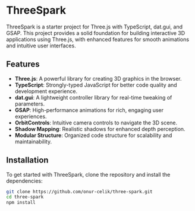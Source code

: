 # ThreeSpark

ThreeSpark is a starter project for Three.js with TypeScript, dat.gui, and GSAP. This project provides a solid foundation for building interactive 3D applications using Three.js, with enhanced features for smooth animations and intuitive user interfaces.

## Features

- **Three.js**: A powerful library for creating 3D graphics in the browser.
- **TypeScript**: Strongly-typed JavaScript for better code quality and development experience.
- **dat.gui**: A lightweight controller library for real-time tweaking of parameters.
- **GSAP**: High-performance animations for rich, engaging user experiences.
- **OrbitControls**: Intuitive camera controls to navigate the 3D scene.
- **Shadow Mapping**: Realistic shadows for enhanced depth perception.
- **Modular Structure**: Organized code structure for scalability and maintainability.

## Installation

To get started with ThreeSpark, clone the repository and install the dependencies:

```bash
git clone https://github.com/onur-celik/three-spark.git
cd three-spark
npm install
